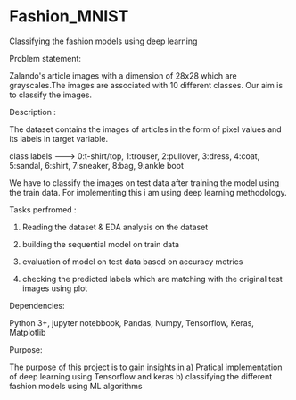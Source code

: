# Fashion_MNIST
Classifying the fashion models using deep learning

Problem statement:

Zalando's article images with a dimension of 28x28 which are grayscales.The images are associated with 10 different classes. Our aim is to classify the images.

Description :

The dataset contains the images of articles in the form of pixel values and its labels in target variable.

class labels ---> 0:t-shirt/top, 1:trouser, 2:pullover, 3:dress, 4:coat, 5:sandal, 6:shirt, 7:sneaker, 8:bag, 9:ankle boot

We have to classify the images on test data after training the model using the train data. For implementing this i am using deep learning methodology.

Tasks perfromed :

1) Reading the dataset & EDA analysis on the dataset

2) building the sequential model on train data

3) evaluation of model on test data based on accuracy metrics

4) checking the predicted labels which are matching with the original test images using plot


Dependencies:

Python 3+,
jupyter notebbook,
Pandas,
Numpy,
Tensorflow,
Keras,
Matplotlib

Purpose:

The purpose of this project is to gain insights in 
a) Pratical implementation of deep learning using Tensorflow and keras
b) classifying the different fashion models using ML algorithms
